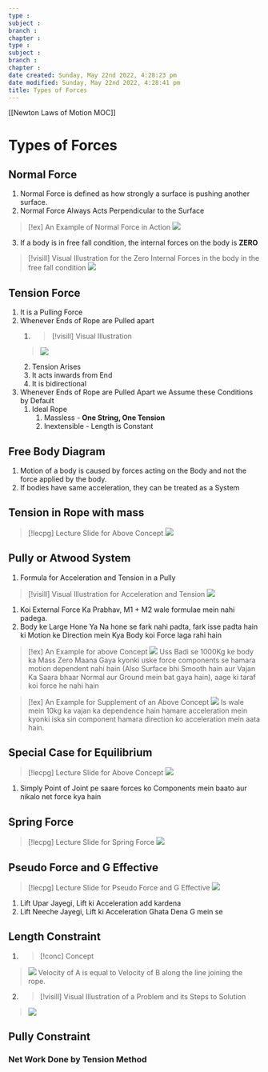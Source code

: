 ```yaml
---
type : 
subject : 
branch :
chapter :
type : 
subject : 
branch :
chapter :
date created: Sunday, May 22nd 2022, 4:28:23 pm
date modified: Sunday, May 22nd 2022, 4:28:41 pm
title: Types of Forces
---
```


[[Newton Laws of Motion MOC]]

# Types of Forces

## Normal Force
1. Normal Force is defined as how strongly a surface is pushing another surface.
2. Normal Force Always Acts Perpendicular to the Surface

>[!ex] An Example of Normal Force in Action
>![](https://i.imgur.com/3JqcAbD.png)

3. If a body is in free fall condition, the internal forces on the body is __ZERO__
>[!visill] Visual Illustration for the Zero Internal Forces in the body in the free fall condition
>![](https://i.imgur.com/SI6SGC9.png)

## Tension Force
1. It is a Pulling Force
2. Whenever Ends of Rope are Pulled apart
	1. >[!visill] Visual Illustration
	>![](https://i.imgur.com/8bcOIvz.png)
	2. Tension Arises
	3. It acts inwards from End
	4. It is bidirectional
3. Whenever Ends of Rope are Pulled Apart we Assume these Conditions by Default
	1. Ideal Rope
		1. Massless - __One String, One Tension__
		2. Inextensible - Length is Constant





## Free Body Diagram
1. Motion of a body is caused by forces acting on the Body and not the force applied by the body.
2. If bodies have same acceleration, they can be treated as a System



## Tension in Rope with mass
>[!lecpg] Lecture Slide for Above Concept
>![](https://i.imgur.com/ylLA6Vy.png)


## Pully or Atwood System
1. Formula for Acceleration and Tension in a Pully
>[!visill] Visual Illustration for Acceleration and Tension
>![](https://i.imgur.com/wcxU5Ph.png)



1. Koi External Force Ka Prabhav, M1 + M2 wale formulae mein nahi padega.
2. Body ke Large Hone Ya Na hone se fark nahi padta, fark isse padta hain ki Motion ke Direction mein Kya Body koi Force laga rahi hain
>[!ex] An Example for above Concept
>![](https://i.imgur.com/mieeK1z.png)
> Uss Badi se 1000Kg ke body ka Mass Zero Maana Gaya kyonki uske force components se hamara motion dependent nahi hain (Also Surface bhi Smooth hain aur Vajan Ka Saara bhaar Normal aur Ground mein bat gaya hain), aage ki taraf koi force he nahi hain

>[!ex] An Example for Supplement of an Above Concept
>![](https://i.imgur.com/qFZALvQ.png)
> Is wale mein 10kg ka vajan ka dependence hain hamare acceleration mein kyonki iska sin component hamara direction ko acceleration mein aata hain.



## Special Case for Equilibrium
>[!lecpg] Lecture Slide for Above Concept
>![](https://i.imgur.com/zQv6rhd.png)

1. Simply Point of Joint pe saare forces ko Components mein baato aur nikalo net force kya hain


## Spring Force
>[!lecpg] Lecture Slide for Spring Force
>![](https://i.imgur.com/gRI1a0A.png)

## Pseudo Force and G Effective
>[!lecpg] Lecture Slide for Pseudo Force and G Effective
>![](https://i.imgur.com/BuOY3TW.png)
1. Lift Upar Jayegi, Lift ki Acceleration add kardena
2. Lift Neeche Jayegi, Lift ki Acceleration Ghata Dena G mein se
## Length Constraint
1. >[!conc] Concept
>![](https://i.imgur.com/6IrxfRp.png)
>Velocity of A is equal to Velocity of B along the line joining the rope.


2. >[!visill] Visual Illustration of a Problem and its Steps to Solution
>![](https://i.imgur.com/hMIP6Fq.png)

## Pully Constraint
### Net Work Done by Tension Method
